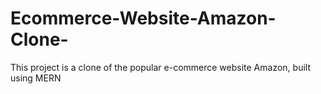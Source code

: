 # Ecommerce-Website-Amazon-Clone-
This project is a clone of the popular e-commerce website Amazon, built using MERN
